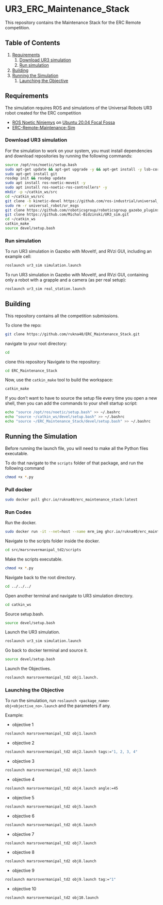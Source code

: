 # UR3_ERC_Maintenance_Stack

This repository contains the Maintenance Stack for the ERC Remote competition. 

## Table of Contents
1. [Requirements](#Requirements)
    1. [Download UR3 simulation](#Download-UR3-simulation)
    1. [Run simulation](#Run-simulation)
1. [Building](#building)
1. [Running the Simulation](#Running-the-Simulation)
    1. [Launching the Objective](#Launching-the-Objective)

## Requirements

The simulation requires ROS and simulations of the Universal Robots UR3 robot created for the ERC competition
 - [ROS Noetic Ninjemys](http://wiki.ros.org/noetic/Installation/) on [Ubuntu 20.04 Focal Fossa](https://releases.ubuntu.com/20.04/)
 - [ERC-Remote-Maintenance-Sim](https://github.com/EuropeanRoverChallenge/ERC-Remote-Maintenance-Sim)

### Download UR3 simulation

For the simulation to work on your system, you must install dependencies and download repositories by running the following commands:

```sh
source /opt/ros/noetic/setup.bash
sudo apt-get update && apt-get upgrade -y && apt-get install -y lsb-core g++
sudo apt-get install git
rosdep init && rosdep update
sudo apt install ros-noetic-moveit -y
sudo apt install ros-noetic-ros-controllers* -y
mkdir -p ~/catkin_ws/src
cd ~/catkin_ws/src
git clone -b kinetic-devel https://github.com/ros-industrial/universal_robot.git
sudo rm -r universal_robot/ur_msgs
git clone https://github.com/roboticsgroup/roboticsgroup_gazebo_plugins
git clone https://github.com/Michal-Bidzinski/UR3_sim.git
cd ~/catkin_ws
catkin_make
source devel/setup.bash
```
### Run simulation
To run UR3 simulation in Gazebo with MoveIt!, and RVzi GUI, including an example cell:
```sh
roslaunch ur3_sim simulation.launch
```
To run UR3 simulation in Gazebo with MoveIt!, and RVzi GUI, containing only a robot with a grapple and a camera (as per real setup):
```sh
roslaunch ur3_sim real_station.launch
```

## Building
This repository contains all the competition submissions.

To clone the repo:
```sh
git clone https://github.com/rukna40/ERC_Maintenance_Stack.git
```

navigate to your root directory:
```sh
cd
```
clone this repository
Navigate to the repository:
```sh
cd ERC_Maintenance_Stack
```
Now, use the `catkin_make` tool to build the workspace:
```sh
catkin_make
```
If you don’t want to have to source the setup file every time you open a new shell, then you can add the commands to your shell startup script:
```sh
echo "source /opt/ros/noetic/setup.bash" >> ~/.bashrc
echo "source ~/catkin_ws/devel/setup.bash" >> ~/.bashrc
echo "source ~/ERC_Maintenance_Stack/devel/setup.bash" >> ~/.bashrc
```
## Running the Simulation
Before running the launch file, you will need to make all the Python files executable.

To do that navigate to the `scripts` folder of that package, and run the following command
```sh
chmod +x *.py 
```

 ### Pull docker
 ```sh
 sudo docker pull ghcr.io/rukna40/erc_maintenance_stack:latest
 ```
 ### Run Codes

 Run the docker.
 ```sh
 sudo docker run -it --net=host --name mrm_img ghcr.io/rukna40/erc_maintenance_stack:latest
 ```
 Navigate to the scripts folder inside the docker.
 ```sh
 cd src/marsrovermanipal_td2/scripts
 ```
 Make the scripts executable.
 ```sh
 chmod +x *.py 
 ```
 Navigate back to the root directory.
 ```sh
 cd ../../../
 ```
 Open another terminal and navigate to UR3 simulation directory.
 ```sh
 cd catkin_ws
 ```
 Source setup.bash.
 ```sh
 source devel/setup.bash
 ```
 Launch the UR3 simulation.
 ```sh
 roslaunch ur3_sim simulation.launch
 ```
 Go back to docker terminal and source it.
 ```sh
 source devel/setup.bash
 ```
 Launch the Objectives.
 ```sh
 roslaunch marsrovermanipal_td2 obj1.launch.
 ```
 ### Launching the Objective
To run the simulation, run `roslaunch <package_name> obj<objective_no>.launch` and the parameters if any.

Example:

- objective 1
```sh
roslaunch marsrovermanipal_td2 obj1.launch
```
- objective 2
```sh
roslaunch marsrovermanipal_td2 obj2.launch tags:="1, 2, 3, 4"
```
- objective 3
```sh
roslaunch marsrovermanipal_td2 obj3.launch
```
- objective 4
```sh
roslaunch marsrovermanipal_td2 obj4.launch angle:=45
```
- objective 5
```sh
roslaunch marsrovermanipal_td2 obj5.launch
```
- objective 6
```sh
roslaunch marsrovermanipal_td2 obj6.launch
```
- objective 7
```sh
roslaunch marsrovermanipal_td2 obj7.launch
```
- objective 8
```sh
roslaunch marsrovermanipal_td2 obj8.launch
```
- objective 9
```sh
roslaunch marsrovermanipal_td2 obj9.launch tag:="1"
```
- objective 10
```sh
roslaunch marsrovermanipal_td2 obj10.launch
```
